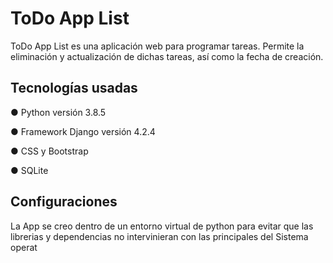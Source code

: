 # ToDo App List

ToDo App List es una aplicación web para programar tareas. Permite la eliminación y actualización de dichas tareas, así como la fecha de creación.


## Tecnologías usadas

 ● Python versión 3.8.5


 ● Framework Django versión 4.2.4


 ● CSS y Bootstrap


 ● SQLite


 ## Configuraciones

 La App se creo dentro de un entorno virtual de python para evitar que las librerias y dependencias  no intervinieran con las principales del Sistema operat

